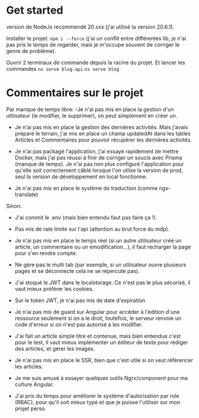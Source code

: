 # Get started

version de NodeJs recommendé 20.xxx (j'ai utilisé la version 20.6.1).

Installer le projet: `npm i --force` (j'ai un conflit entre différentes lib, je n'ai pas pris le temps de regarder, mais je m'occupe souvent de corriger le genre de problème).

Ouvrir 2 terminaux de commande depuis la racine du projet.
Et lancer les commandes
`nx serve blog-api`
`nx serve blog`

# Commentaires sur le projet

Par manque de temps libre:
-Je n'ai pas mis en place la gestion d'un utilisateur (le modifier, le supprimer), on peut simplement en créer un.

- Je n'ai pas mis en place la gestion des dernières activités. Mais j'avais préparé le terrain, j'ai mis en place un champ updatedAt dans les tables Articles et Commentaires pour pouvoir récupérer les dernières activités.

- Je n'ai pas packagé l'application, j'ai essayé rapidement de mettre Docker, mais j'ai pas réussi à finir de corriger un soucis avec Prisma (manque de temps). Je n'ai pas non plus configuré l'application pour qu'elle soit correctement câblé lorsque l'on utlise la version de prod, seul la version de développement en local fonctionne.

- Je n'ai pas mis en place le système de traduction (comme ngx-translate)

Sinon:

- J'ai commit le .env (mais bien entendu faut pas faire ça !).
- Pas mis de rate limite sur l'api (attention au brut force du mdp).
- Je n'ai pas mis en place le temps réel (si un autre utilisateur créé un article, un commentaire ou un emodification...), il faut recharger la page pour s'en rendre compte.
- Ne gère pas le multi tab (par exemple, si un utilisateur ouvre plusieurs pages et se déconnecte cela ne se répercute pas).
- J'ai stoqué le JWT dans le localstorage. Ce n'est pas le plus sécurisé, il vaut mieux préférer les cookies.

- Sur le token JWT, je n'ai pas mis de date d'expiration

- Je n'ai pas mis de guard sur Angular pour accéder à l'édition d'une ressource seulement si on a le droit, toutefois, le serveur renvoie un code d'erreur si on n'est pas autorisé à les modifier.

- J'ai fait un article simple titre et contenue, mais bien entendue c'est pour le test, il vaut mieux implémenter un éditeur de texte pour rédiger des articles, et gérer les images.

- Je n'ai pas mis en place le SSR, bien que c'est utile si on veut référencer les articles.

- Je me suis amusé à essayer quelques outils Ngrx/component pour ma culture Angular.

- J'ai pris du temps pour améliorer le système d'autorisation par role (RBAC), pour qu'il soit mieux typé et que je puisse l'utiliser sur mon projet perso.
